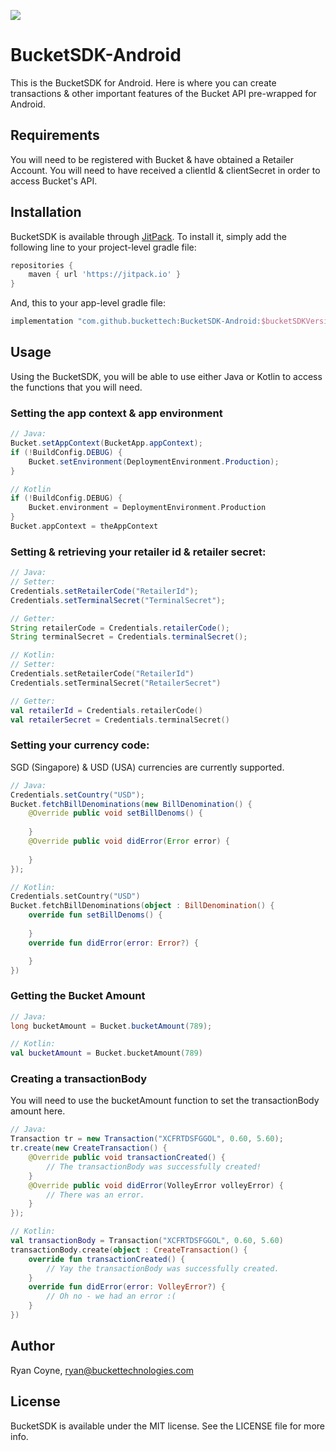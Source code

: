 [![](https://jitpack.io/v/Enryd/BucketSDK-Android.svg)](https://jitpack.io/#Enryd/BucketSDK-Android)

# BucketSDK-Android
This is the BucketSDK for Android.  Here is where you can create transactions & other important features of the Bucket API pre-wrapped for Android.

## Requirements
You will need to be registered with Bucket & have obtained a Retailer Account.  You will need to have received a clientId & clientSecret in order to access Bucket's API.

## Installation

BucketSDK is available through [JitPack](https://jitpack.io). To install
it, simply add the following line to your project-level gradle file:

```gradle
repositories {
    maven { url 'https://jitpack.io' }
}
```

And, this to your app-level gradle file:

```gradle
implementation "com.github.buckettech:BucketSDK-Android:$bucketSDKVersion"
```

## Usage
Using the BucketSDK, you will be able to use either Java or Kotlin to access the functions that you will need.
### Setting the app context & app environment
```Java
// Java:
Bucket.setAppContext(BucketApp.appContext);
if (!BuildConfig.DEBUG) {
    Bucket.setEnvironment(DeploymentEnvironment.Production);
}
```
```Kotlin
// Kotlin
if (!BuildConfig.DEBUG) {
    Bucket.environment = DeploymentEnvironment.Production
}
Bucket.appContext = theAppContext
```

### Setting & retrieving your retailer id & retailer secret:
````Java
// Java:
// Setter:
Credentials.setRetailerCode("RetailerId");
Credentials.setTerminalSecret("TerminalSecret");

// Getter:
String retailerCode = Credentials.retailerCode();
String terminalSecret = Credentials.terminalSecret();
````

```kotlin
// Kotlin:
// Setter:
Credentials.setRetailerCode("RetailerId")
Credentials.setTerminalSecret("RetailerSecret")

// Getter:
val retailerId = Credentials.retailerCode()
val retailerSecret = Credentials.terminalSecret()
```

### Setting your currency code:
SGD (Singapore) & USD (USA) currencies are currently supported.
```Java
// Java:
Credentials.setCountry("USD");
Bucket.fetchBillDenominations(new BillDenomination() {
    @Override public void setBillDenoms() {
        
    }
    @Override public void didError(Error error) {
        
    }
});
```

```kotlin
// Kotlin:
Credentials.setCountry("USD")
Bucket.fetchBillDenominations(object : BillDenomination() {
    override fun setBillDenoms() {
    
    }
    override fun didError(error: Error?) {

    }
})
```

### Getting the Bucket Amount
```Java
// Java:
long bucketAmount = Bucket.bucketAmount(789);
```
```kotlin
// Kotlin:
val bucketAmount = Bucket.bucketAmount(789)
```

### Creating a transactionBody
You will need to use the bucketAmount function to set the transactionBody amount here.
```Java
// Java:
Transaction tr = new Transaction("XCFRTDSFGGOL", 0.60, 5.60);
tr.create(new CreateTransaction() {
    @Override public void transactionCreated() {
        // The transactionBody was successfully created!
    }
    @Override public void didError(VolleyError volleyError) {
        // There was an error.
    }
});
```
```Kotlin
// Kotlin:
val transactionBody = Transaction("XCFRTDSFGGOL", 0.60, 5.60)
transactionBody.create(object : CreateTransaction() {
    override fun transactionCreated() {
        // Yay the transactionBody was successfully created.
    }
    override fun didError(error: VolleyError?) {
        // Oh no - we had an error :(
    }
})
```

## Author
Ryan Coyne, ryan@buckettechnologies.com

## License

BucketSDK is available under the MIT license. See the LICENSE file for more info.
